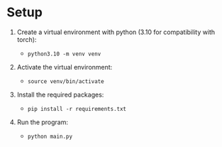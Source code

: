 # Setup

1. Create a virtual environment with python (3.10 for compatibility with torch): 
   - `python3.10 -m venv venv`

2. Activate the virtual environment: 
   - `source venv/bin/activate`

3. Install the required packages: 
   - `pip install -r requirements.txt`

4. Run the program: 
   - `python main.py`

